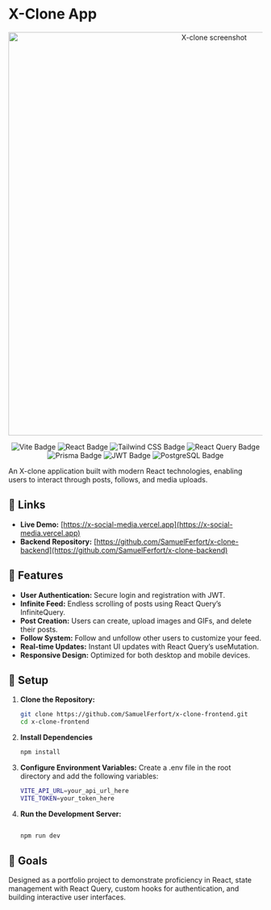 # X-Clone App

<p align="center">
  <img src="https://res.cloudinary.com/dy0av590l/image/upload/v1729662683/Screenshot_from_2024-10-03_07-17-41_lfnp8n.png" alt="X-clone screenshot" width="800"/>
</p>
<p align="center">
  <img src="https://img.shields.io/badge/Vite-646CFF?style=for-the-badge&logo=vite&logoColor=white" alt="Vite Badge"/>
  <img src="https://img.shields.io/badge/React-61DAFB?style=for-the-badge&logo=react&logoColor=white" alt="React Badge"/>
  <img src="https://img.shields.io/badge/Tailwind_CSS-38B2AC?style=for-the-badge&logo=tailwind-css&logoColor=white" alt="Tailwind CSS Badge"/>
  <img src="https://img.shields.io/badge/React_Query-FF4154?style=for-the-badge&logo=react-query&logoColor=white" alt="React Query Badge"/>
  <img src="https://img.shields.io/badge/Prisma-2D3748?style=for-the-badge&logo=prisma&logoColor=white" alt="Prisma Badge"/>
  <img src="https://img.shields.io/badge/JWT-000?style=for-the-badge&logo=json-web-tokens&logoColor=white" alt="JWT Badge"/>
<img src="https://img.shields.io/badge/PostgreSQL-4169E1?style=for-the-badge&logo=postgresql&logoColor=white" alt="PostgreSQL Badge"/>
</p>

An X-clone application built with modern React technologies, enabling users to interact through posts, follows, and media uploads.

## 🔗 Links

- **Live Demo:** [https://x-social-media.vercel.app](https://x-social-media.vercel.app)
- **Backend Repository:** [https://github.com/SamuelFerfort/x-clone-backend](https://github.com/SamuelFerfort/x-clone-backend)

## 🌟 Features

- **User Authentication:** Secure login and registration with JWT.
- **Infinite Feed:** Endless scrolling of posts using React Query’s InfiniteQuery.
- **Post Creation:** Users can create, upload images and GIFs, and delete their posts.
- **Follow System:** Follow and unfollow other users to customize your feed.
- **Real-time Updates:** Instant UI updates with React Query’s useMutation.
- **Responsive Design:** Optimized for both desktop and mobile devices.

## 🔧 Setup

1. **Clone the Repository:**

   ```bash
   git clone https://github.com/SamuelFerfort/x-clone-frontend.git
   cd x-clone-frontend

   ```

2. **Install Dependencies**

   ```bash
   npm install

   ```

3. **Configure Environment Variables:** Create a .env file in the root directory and add the following variables:

   ```bash
   VITE_API_URL=your_api_url_here
   VITE_TOKEN=your_token_here

   ```

4. **Run the Development Server:**

   ```bash

   npm run dev

   ```

## 🎯 Goals

Designed as a portfolio project to demonstrate proficiency in React, state management with React Query, custom hooks for authentication, and building interactive user interfaces.
